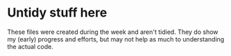 # Untidy stuff here

These files were created during the week and aren't tidied. They do show my (early) progress and efforts, but may 
not help as much to understanding the actual code.
